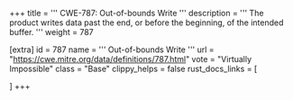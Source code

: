 +++
title = '''
CWE-787: Out-of-bounds Write
'''
description	= '''
The product writes data past the end, or before the beginning, of the intended buffer.
'''
weight = 787

[extra]
id = 787
name = '''
Out-of-bounds Write
'''
url = "https://cwe.mitre.org/data/definitions/787.html"
vote = "Virtually Impossible"
class = "Base"
clippy_helps = false
rust_docs_links = [
	
]
+++
